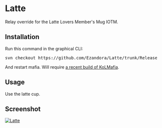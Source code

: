 Latte
=====
Relay override for the Latte Lovers Member's Mug IOTM.

Installation
----------------
Run this command in the graphical CLI:
<pre>
svn checkout https://github.com/Ezandora/Latte/trunk/Release/
</pre>
And restart mafia.
Will require [a recent build of KoLMafia](http://builds.kolmafia.us/job/Kolmafia/lastSuccessfulBuild/).


Usage
----------------
Use the latte cup.

Screenshot
----------------
[![Latte](https://raw.github.com/Ezandora/Latte/blob/master/images/latte.png)](https://raw.github.com/Ezandora/Latte/blob/master/images/latte.png)
